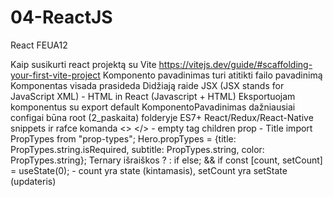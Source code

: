 # 04-ReactJS

React FEUA12

Kaip susikurti react projektą su Vite https://vitejs.dev/guide/#scaffolding-your-first-vite-project
Komponento pavadinimas turi atitikti failo pavadinimą
Komponentas visada prasideda Didžiają raide
JSX (JSX stands for JavaScript XML) - HTML in React (Javascript + HTML)
Eksportuojam komponentus su export default KomponentoPavadinimas
dažniausiai configai būna root (2_paskaita) folderyje
ES7+ React/Redux/React-Native snippets ir rafce komanda
<> </> - empty tag
children prop - Title
import PropTypes from "prop-types";
Hero.propTypes = {title: PropTypes.string.isRequired, subtitle: PropTypes.string, color: PropTypes.string};
Ternary išraiškos ? : if else; && if
const [count, setCount] = useState(0); - count yra state (kintamasis), setCount yra setState (updateris)
